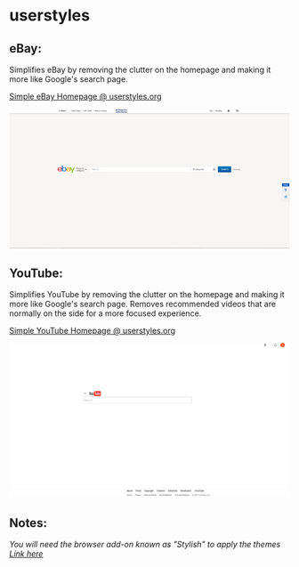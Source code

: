 # userstyles

## eBay:

Simplifies eBay by removing the clutter on the homepage and making it more like Google's search page. 

[Simple eBay Homepage @ userstyles.org](https://userstyles.org/styles/144621/simple-ebay-home)

![alt tag](https://github.com/milan102/userstyles/blob/master/simpleebay/ebayhomepage.png)

## YouTube:

Simplifies YouTube by removing the clutter on the homepage and making it more like Google's search page. Removes recommended videos that are normally on the side for a more focused experience.

[Simple YouTube Homepage @ userstyles.org](https://userstyles.org/styles/133871/simple-youtube-homepage)

![alt tag](https://github.com/milan102/userstyles/blob/master/simpleyoutube/simpleyoutubesample.png)

## Notes:

*You will need the browser add-on known as "Stylish" to apply the themes [Link  here](https://www.google.com/search?q=stylish+addon&ie=utf-8&oe=utf-8)*
